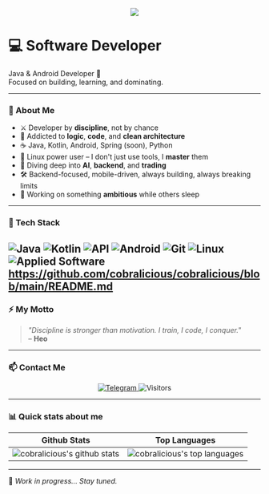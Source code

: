 <p align="center">
  <img src="https://readme-typing-svg.demolab.com?font=Fira+Code&size=22&duration=4000&pause=1000&color=00FF00&center=true&vCenter=true&width=500&lines=Wake+up%2C+Neo...;The+Matrix+has+you.;Follow+the+white+rabbit...;Knock+knock%2C+Neo." />
</p>

# 💻 Software Developer

Java & Android Developer 🚀  
Focused on building, learning, and dominating.

---

### 📍 About Me

- ⚔️ Developer by **discipline**, not by chance  
- 🧠 Addicted to **logic**, **code**, and **clean architecture**  
- ☕ Java, Kotlin, Android, Spring (soon), Python  
- 🐧 Linux power user – I don't just use tools, I **master** them  
- 🧬 Diving deep into **AI**, **backend**, and **trading**  
- 🛠 Backend-focused, mobile-driven, always building, always breaking limits  
- 🌙 Working on something **ambitious** while others sleep  

---

### 🔧 Tech Stack

![Java](https://img.shields.io/badge/Java-%23ED8B00.svg?style=for-the-badge&logo=java&logoColor=white)
![Kotlin](https://img.shields.io/badge/Kotlin-%230095D5.svg?style=for-the-badge&logo=kotlin&logoColor=white)
![API](https://img.shields.io/badge/API-%23007ACC.svg?style=for-the-badge&logo=swagger&logoColor=white)
![Android](https://img.shields.io/badge/Android-3DDC84?style=for-the-badge&logo=android&logoColor=white)
![Git](https://img.shields.io/badge/Git-F05032?style=for-the-badge&logo=git&logoColor=white)
![Linux](https://img.shields.io/badge/Linux-FCC624?style=for-the-badge&logo=linux&logoColor=black)
![Applied Software](https://img.shields.io/badge/Applied_Software-4AB3F4.svg?style=for-the-badge&logo=microsoftazure&logoColor=white)
https://github.com/cobralicious/cobralicious/blob/main/README.md
---

### ⚡ My Motto

> _"Discipline is stronger than motivation. I train, I code, I conquer."_  
> – **Нео**

---

### 📫 Contact Me

<p align="center">
  <a href="https://t.me/cobralicious">
    <img alt="Telegram" src="https://img.shields.io/badge/-Telegram-1a1b27?style=for-the-badge&logo=telegram">
  </a>
  <img alt="Visitors" src="https://komarev.com/ghpvc/?username=NeoDevX&label=Profile%20Visits&style=for-the-badge" />
</p>

---

### 📊 Quick stats about me

| Github Stats | Top Languages |
| --- | --- |
| ![cobralicious's github stats](https://github-readme-stats.vercel.app/api?username=cobralicious&show_icons=true&title_color=f6c32c&icon_color=f6c32c&text_color=9f9f9f&bg_color=151515&count_private=true) | ![cobralicious's top languages](https://github-readme-stats.vercel.app/api/top-langs/?username=cobralicious&show_icons=true&title_color=f6c32c&icon_color=f6c32c&text_color=9f9f9f&bg_color=151515&count_private=true&layout=compact)  |

---

🧠 _Work in progress... Stay tuned._
